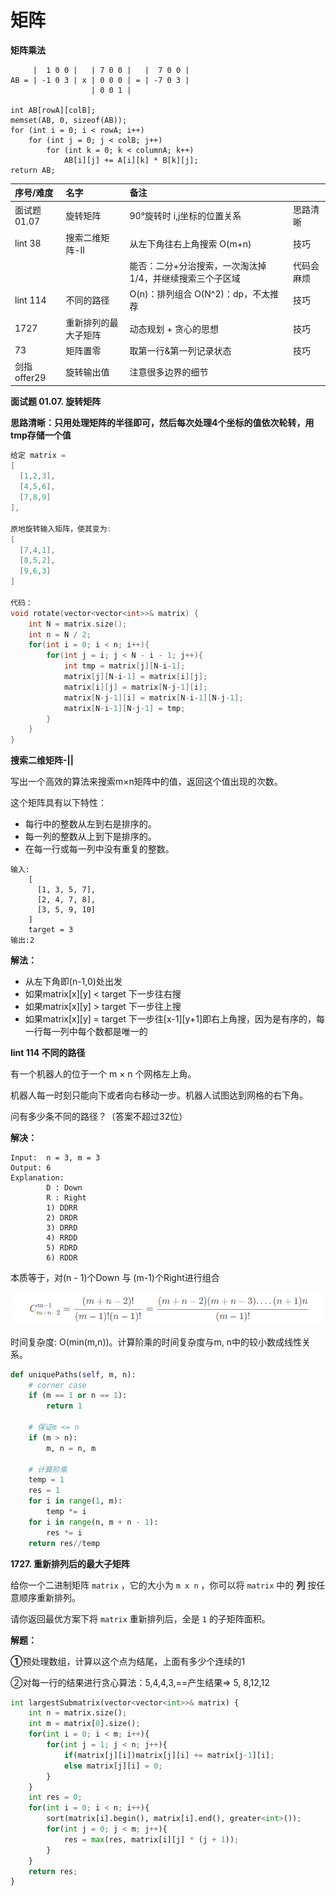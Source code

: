 # 矩阵

**矩阵乘法**

```text
     |  1 0 0 |   | 7 0 0 |   |  7 0 0 |
AB = | -1 0 3 | x | 0 0 0 | = | -7 0 3 |
                  | 0 0 1 | 

int AB[rowA][colB];
memset(AB, 0, sizeof(AB));
for (int i = 0; i < rowA; i++)
    for (int j = 0; j < colB; j++)
        for (int k = 0; k < columnA; k++)
            AB[i][j] += A[i][k] * B[k][j];
return AB;
```

| 序号/难度 | 名字 | 备注 |  |
| :--- | :--- | :--- | :--- |
| 面试题01.07 | 旋转矩阵 | 90°旋转时 i,j坐标的位置关系 | 思路清晰 |
| lint 38 | 搜索二维矩阵-II | 从左下角往右上角搜索 O\(m+n\) | 技巧 |
|  |  | 能否：二分+分治搜索，一次淘汰掉1/4，并继续搜索三个子区域 | 代码会麻烦 |
| lint 114 | 不同的路径 | O\(n\)：排列组合 O\(N^2\)：dp，不太推荐 | 技巧 |
| 1727 | 重新排列的最大子矩阵 | 动态规划 + 贪心的思想 | 技巧 |
| 73 | 矩阵置零 | 取第一行&第一列记录状态 | 技巧 |
| 剑指offer29 | 旋转输出值 | 注意很多边界的细节 |  |

**面试题 01.07. 旋转矩阵**

**思路清晰：只用处理矩阵的半径即可，然后每次处理4个坐标的值依次轮转，用tmp存储一个值**

```cpp
给定 matrix = 
[
  [1,2,3],
  [4,5,6],
  [7,8,9]
],

原地旋转输入矩阵，使其变为:
[
  [7,4,1],
  [8,5,2],
  [9,6,3]
]

代码：
void rotate(vector<vector<int>>& matrix) {
    int N = matrix.size(); 
    int n = N / 2;
    for(int i = 0; i < n; i++){
        for(int j = i; j < N - i - 1; j++){
            int tmp = matrix[j][N-i-1];
            matrix[j][N-i-1] = matrix[i][j];
            matrix[i][j] = matrix[N-j-1][i];
            matrix[N-j-1][i] = matrix[N-i-1][N-j-1];
            matrix[N-i-1][N-j-1] = tmp;
        }
    }
}
```

**搜索二维矩阵-\|\|**

写出一个高效的算法来搜索m×n矩阵中的值，返回这个值出现的次数。

这个矩阵具有以下特性：

* 每行中的整数从左到右是排序的。
* 每一列的整数从上到下是排序的。
* 在每一行或每一列中没有重复的整数。

```text
输入: 
    [ 
      [1, 3, 5, 7], 
      [2, 4, 7, 8], 
      [3, 5, 9, 10] 
    ] 
    target = 3 
输出:2 
```

**解法：**

* 从左下角即\(n-1,0\)处出发
* 如果matrix\[x\]\[y\] &lt; target 下一步往右搜
* 如果matrix\[x\]\[y\] &gt; target 下一步往上搜
* 如果matrix\[x\]\[y\] = target 下一步往\[x-1\]\[y+1\]即右上角搜，因为是有序的，每一行每一列中每个数都是唯一的

**lint 114 不同的路径**

有一个机器人的位于一个 m × n 个网格左上角。

机器人每一时刻只能向下或者向右移动一步。机器人试图达到网格的右下角。

问有多少条不同的路径？（答案不超过32位）

**解决：**

```text
Input:  n = 3, m = 3
Output: 6        
Explanation:
        D : Down
        R : Right
        1) DDRR
        2) DRDR
        3) DRRD
        4) RRDD
        5) RDRD
        6) RDDR
```

本质等于，对\(n - 1\)个Down 与 \(m-1\)个Right进行组合

![](../../.gitbook/assets/v2-c731670d039be54132f5314d53161448_720w.png)

时间复杂度: O\(min\(m,n\)\)。计算阶乘的时间复杂度与m, n中的较小数成线性关系。

```python
def uniquePaths(self, m, n):
    # corner case
    if (m == 1 or n == 1):
        return 1

    # 保证m <= n
    if (m > n):
        m, n = n, m

    # 计算阶乘
    temp = 1
    res = 1
    for i in range(1, m):
        temp *= i
    for i in range(n, m + n - 1):
        res *= i
    return res//temp
```

**1727. 重新排列后的最大子矩阵**

给你一个二进制矩阵 `matrix` ，它的大小为 `m x n` ，你可以将 `matrix` 中的 **列** 按任意顺序重新排列。

请你返回最优方案下将 `matrix` 重新排列后，全是 `1` 的子矩阵面积。

**解题：**

**①**预处理数组，计算以这个点为结尾，上面有多少个连续的1

②对每一行的结果进行贪心算法：5,4,4,3,==产生结果=&gt; 5, 8,12,12

```python
int largestSubmatrix(vector<vector<int>>& matrix) {
    int n = matrix.size();
    int m = matrix[0].size();
    for(int i = 0; i < m; i++){
        for(int j = 1; j < n; j++){
            if(matrix[j][i])matrix[j][i] += matrix[j-1][i];
            else matrix[j][i] = 0;
        }
    }
    int res = 0;
    for(int i = 0; i < n; i++){
        sort(matrix[i].begin(), matrix[i].end(), greater<int>());
        for(int j = 0; j < m; j++){
            res = max(res, matrix[i][j] * (j + 1));
        }
    }
    return res;
}
```

